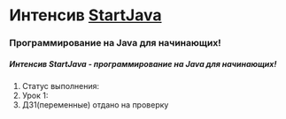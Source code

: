 # Интенсив [StartJava](https://topjava.ru/startjava)
### Программирование на Java для начинающих!
##### Интенсив StartJava - программирование на Java для начинающих!
1. Статус выполнения:
2. Урок 1:
3. ДЗ1(переменные) отдано на проверку
